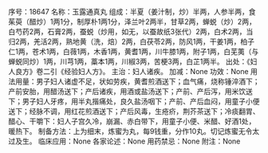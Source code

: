 序号：18647
名称：玉露通真丸
组成：半夏（姜汁制，炒）半两，人参半两，食茱萸（醋炒）1两1分，制厚朴1两1分，泽兰叶2两半，甘草2两，蝉蜕（炒）2两，白芍药2两，石膏2两，蚕蜕（炒用，如无，以蚕故纸3张代）2两，白术2两，当归2两，羌活2两，熟地黄（洗，焙）2两，白茯苓2两，防风1两，干姜1两，柏子仁1两，苍术1两，白薇1两，木香1两，黄耆1两，川牛膝1两，附子1两，白芜荑（与蝉蜕同炒）1两，川芎1两，藁本1两，川椒3两，苦梗3两，白芷1两半。
出处：《妇人良方》卷二引《经验妇人方》。
主治：妇人诸疾。
加减：None
功效：None
用法用量：男子妇人诸虚不足，状如劳疾，黄耆煎酒送下；血气痛，烧称锤淬酒下；产前安胎，用醋汤送下；产后诸疾，用酒或盐汤送下；产前、产后泻，用米饮送下；男子妇人牙疼，用半丸揩痛处，良久盐汤咽下；产前、产后血闷，用童子小便送下；经脉不调，用红花煎酒送下；产后风毒，生疮疥，荆芥茶送下；冷痰翻胃、醋心、干嚼下：妇人子宫久冷，崩漏、赤白带下，用童子小便、米醋、好酒1处，暖热下。
制备方法：上为细末，炼蜜为丸，每9钱重，分作10丸。切记炼蜜无令太过及生。
临床应用：None
各家论述：None
用药禁忌：None
附注：None
